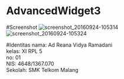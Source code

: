 # AdvancedWidget3

#Screenshot
![screenshot_20160924-105314](https://cloud.githubusercontent.com/assets/22124998/18806219/48e75f70-824f-11e6-8dfc-a7994643f27d.png)
![screenshot_20160924-105324](https://cloud.githubusercontent.com/assets/22124998/18806220/48ef2278-824f-11e6-9413-29fc00748bad.png)

#Identitas
nama: Ad Reana Vidya Ramadani<br>
kelas: XI RPL 5<br>
no: 01<br>
NIS: 4648/1367.070<br>
Sekolah: SMK Telkom Malang<br>
